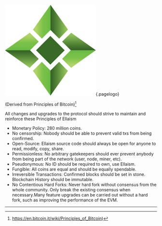 ![Logo](/uploads/logo.png "Logo"){.pagelogo}
<!-- TITLE: Principles -->
<!-- SUBTITLE: A stable network with no premine and no dev fees -->

(Derived from Principles of Bitcoin)[^1]

All changes and upgrades to the protocol should strive to maintain and reinforce these Principles of Ellaism

* Monetary Policy: 280 million coins.
* No censorship: Nobody should be able to prevent valid txs from being confirmed.
* Open-Source: Ellaism source code should always be open for anyone to read, modify, copy, share.
* Permissionless: No arbitrary gatekeepers should ever prevent anybody from being part of the network (user, node, miner, etc).
* Pseudonymous: No ID should be required to own, use Ellaism.
* Fungible: All coins are equal and should be equally spendable.
* Irreversible Transactions: Confirmed blocks should be set in stone. Blockchain History should be immutable.
* No Contentious Hard Forks: Never hard fork without consensus from the whole community. Only break the existing consensus when necessary.Many feature upgrades can be carried out without a hard fork, such as improving the performance of the EVM.

---
[^1]: https://en.bitcoin.it/wiki/Principles_of_Bitcoin)